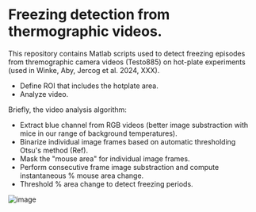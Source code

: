# Freezing detection from thermographic videos.

This repository contains Matlab scripts used to detect freezing episodes from thremographic camera videos (Testo885) on hot-plate experiments (used in Winke, Aby, Jercog et al. 2024, XXX).


- Define ROI that includes the hotplate area.
- Analyze video.

Briefly, the video analysis algorithm:
- Extract blue channel from RGB videos (better image substraction with mice in our range of background temperatures).
- Binarize individual image frames based on automatic thresholding Otsu's method (Ref).
- Mask the "mouse area" for individual image frames.
- Perform consecutive frame image substraction and compute instantaneous % mouse area change.
- Threshold % area change to detect freezing periods.

![image](https://user-images.githubusercontent.com/28762337/186142723-75874576-17e5-428c-9239-4fd8a2f7d2af.png)
